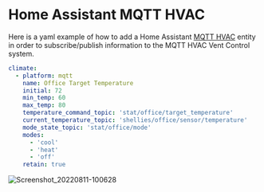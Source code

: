 
# Home Assistant MQTT HVAC

Here is a yaml example of how to add a Home Assistant [MQTT HVAC](https://www.home-assistant.io/integrations/climate.mqtt/) entity in order to subscribe/publish information to the MQTT HVAC Vent Control system.

```yaml
climate:
  - platform: mqtt
    name: Office Target Temperature
    initial: 72
    min_temp: 60
    max_temp: 80
    temperature_command_topic: 'stat/office/target_temperature'
    current_temperature_topic: 'shellies/office/sensor/temperature'
    mode_state_topic: 'stat/office/mode'
    modes:
      - 'cool'
      - 'heat'
      - 'off'
    retain: true
```

![Screenshot_20220811-100628](https://user-images.githubusercontent.com/4724577/184466030-f062cb85-e0fc-4c81-87bf-b64ced862f4a.png)
